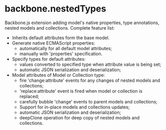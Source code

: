 backbone.nestedTypes
====================

Backbone.js extension adding model's native properties, type annotations, nested models and collections.
Complete feature list:
- Inherits default attributes form the base model.
- Generate native ECMAScript properties:
    - automatically for all default model attributes;
    - manually with 'properties' specification.
- Specify types for default attributes:
    - values converted to specified type when attribute value is being set;
    - automatic JSON serialization and deserialization;
- Model attributes of Model or Collection type:
    - fire 'change:attribute' events for any changes of nested models and collections;
    - 'replace:attribute' event is fired when model or collection is replaced;
    - carefully bubble 'change' events to parent models and collections;
    - Support for in-place models and collections updates;
    - automatic JSON serialization and deserialization;
    - deepClone operation for deep copy of nested models and collections.
